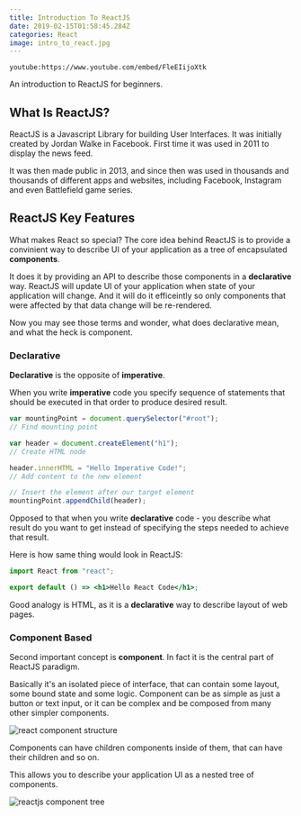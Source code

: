 ```yaml
---
title: Introduction To ReactJS
date: 2019-02-15T01:58:45.284Z
categories: React
image: intro_to_react.jpg
---
```


`youtube:https://www.youtube.com/embed/FleEIijoXtk`

An introduction to ReactJS for beginners.

## What Is ReactJS?

ReactJS is a Javascript Library for building User Interfaces. It was initially created by Jordan Walke in Facebook. First time it was used in 2011 to display the news feed.

It was then made public in 2013, and since then was used in thousands and thousands of different apps and websites, including Facebook, Instagram and even Battlefield game series.

## ReactJS Key Features

What makes React so special? The core idea behind ReactJS is to provide a convinient way to describe UI of your application as a tree of encapsulated **components**.

It does it by providing an API to describe those components in a **declarative** way. ReactJS will update UI of your application when state of your application will change. And it will do it efficeintly so only components that were affected by that data change will be re-rendered.

Now you may see those terms and wonder, what does declarative mean, and what the heck is component.

### Declarative

**Declarative** is the opposite of **imperative**.

When you write **imperative** code you specify sequence of statements that should be executed in that order to produce desired result.

```js
var mountingPoint = document.querySelector("#root");
// Find mounting point

var header = document.createElement("h1");
// Create HTML node

header.innerHTML = "Hello Imperative Code!";
// Add content to the new element

// Insert the element after our target element
mountingPoint.appendChild(header);
```

Opposed to that when you write **declarative** code - you describe what result do you want to get instead of specifying the steps needed to achieve that result.

Here is how same thing would look in ReactJS:

```jsx
import React from "react";

export default () => <h1>Hello React Code</h1>;
```

Good analogy is HTML, as it is a **declarative** way to describe layout of web pages.

### Component Based

Second important concept is **component**. In fact it is the central part of ReactJS paradigm.

Basically it's an isolated piece of interface, that can contain some layout, some bound state and some logic. Component can be as simple as just a button or text input, or it can be complex and be composed from many other simpler components.

![react component structure](/react_component_structure.png)

Components can have children components inside of them, that can have their children and so on.

This allows you to describe your application UI as a nested tree of components.

![reactjs component tree](/component_tree.png)
